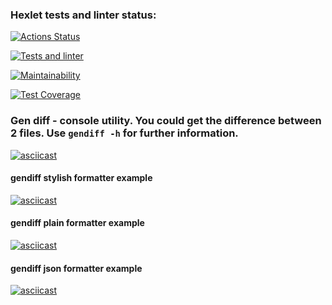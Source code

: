### Hexlet tests and linter status:
[![Actions Status](https://github.com/Blazelip/backend-project-lvl2/workflows/hexlet-check/badge.svg)](https://github.com/Blazelip/backend-project-lvl2/actions)

[![Tests and linter](https://github.com/Blazelip/backend-project-lvl2/actions/workflows/tests-lint.yml/badge.svg)](https://github.com/Blazelip/backend-project-lvl2/actions)

[![Maintainability](https://api.codeclimate.com/v1/badges/1ba2bd3409d1d18af39a/maintainability)](https://codeclimate.com/github/Blazelip/backend-project-lvl2/maintainability)

[![Test Coverage](https://api.codeclimate.com/v1/badges/1ba2bd3409d1d18af39a/test_coverage)](https://codeclimate.com/github/Blazelip/backend-project-lvl2/test_coverage)

### Gen diff - console utility. You could get the difference between 2 files. Use `gendiff -h` for further information.

[![asciicast](https://asciinema.org/a/xhOyKYnCGkGrrDH8MwX1ksbRH.svg)](https://asciinema.org/a/xhOyKYnCGkGrrDH8MwX1ksbRH)

#### gendiff stylish formatter example
[![asciicast](https://asciinema.org/a/bkFHEi2no2n0eNBSI8T5irjlL.svg)](https://asciinema.org/a/bkFHEi2no2n0eNBSI8T5irjlL)

#### gendiff plain formatter example
[![asciicast](https://asciinema.org/a/cZFjzapg0um8EJic6D3z16jFq.svg)](https://asciinema.org/a/cZFjzapg0um8EJic6D3z16jFq)

#### gendiff json formatter example
[![asciicast](https://asciinema.org/a/BxYnXjYRMba6n7G3SyEXijkPQ.svg)](https://asciinema.org/a/BxYnXjYRMba6n7G3SyEXijkPQ)


